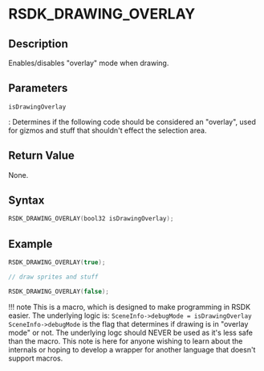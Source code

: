# RSDK_DRAWING_OVERLAY

## Description
Enables/disables "overlay" mode when drawing.

## Parameters
`isDrawingOverlay`

:   Determines if the following code should be considered an "overlay", used for gizmos and stuff that shouldn't effect the selection area.

## Return Value
None.

## Syntax
``` c
RSDK_DRAWING_OVERLAY(bool32 isDrawingOverlay);
```

## Example
``` c
RSDK_DRAWING_OVERLAY(true);

// draw sprites and stuff

RSDK_DRAWING_OVERLAY(false);
```

!!! note
    This is a macro, which is designed to make programming in RSDK easier. The underlying logic is:
	```
	SceneInfo->debugMode = isDrawingOverlay
	```
	`SceneInfo->debugMode` is the flag that determines if drawing is in "overlay mode" or not.
	The underlying logc should NEVER be used as it's less safe than the macro. This note is here for anyone wishing to learn about the internals or hoping to develop a wrapper for another language that doesn't support macros.